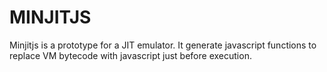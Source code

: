 # MINJITJS
Minjitjs is a prototype for a JIT emulator. It generate javascript functions to replace VM bytecode with javascript just before execution.
